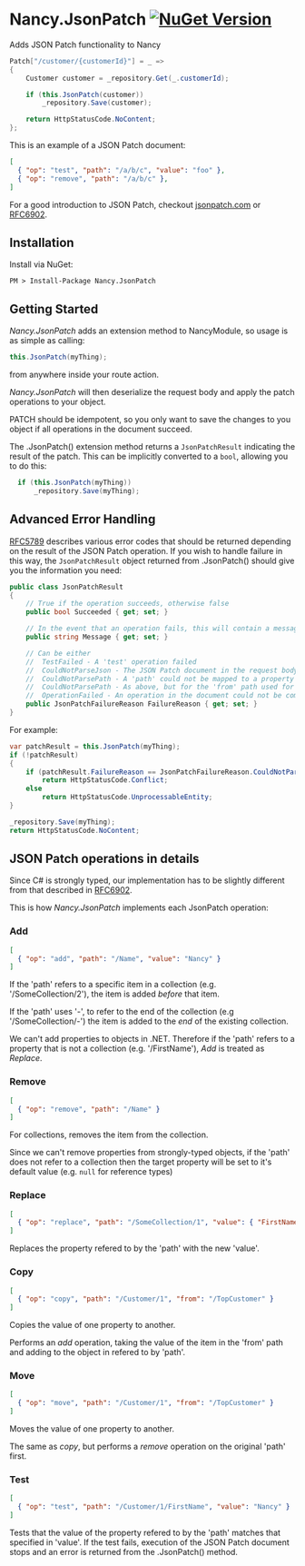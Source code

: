 # Nancy.JsonPatch [![NuGet Version](https://img.shields.io/nuget/v/Nancy.JsonPatch.svg?style=flat)](https://www.nuget.org/packages/Nancy.JsonPatch/)

Adds JSON Patch functionality to Nancy

```csharp
Patch["/customer/{customerId}"] = _ =>
{
    Customer customer = _repository.Get(_.customerId);

    if (this.JsonPatch(customer))
        _repository.Save(customer);

    return HttpStatusCode.NoContent;
};
```

This is an example of a JSON Patch document:

```json
[
  { "op": "test", "path": "/a/b/c", "value": "foo" },
  { "op": "remove", "path": "/a/b/c" },
]
```

For a good introduction to JSON Patch, checkout [jsonpatch.com](http://jsonpatch.com/) or [RFC6902](http://tools.ietf.org/html/rfc6902).

## Installation

Install via NuGet:

```
PM > Install-Package Nancy.JsonPatch
```

## Getting Started

*Nancy.JsonPatch* adds an extension method to NancyModule, so usage is as simple as calling:
```csharp
this.JsonPatch(myThing);
```
from anywhere inside your route action.

*Nancy.JsonPatch* will then deserialize the request body and apply the patch operations to your object.

PATCH should be idempotent, so you only want to save the changes to you object if all operations in the document succeed. 

The .JsonPatch() extension method returns a `JsonPatchResult` indicating the result of the patch. This can be implicitly converted to a `bool`, allowing you to do this:

```csharp
  if (this.JsonPatch(myThing))
      _repository.Save(myThing);
```

## Advanced Error Handling

[RFC5789](http://tools.ietf.org/html/rfc5789#section-2.2) describes various error codes that should be returned depending on the result of the JSON Patch operation.
If you wish to handle failure in this way, the `JsonPatchResult` object returned from .JsonPatch() should give you the information you need:

```csharp
public class JsonPatchResult
{
    // True if the operation succeeds, otherwise false
    public bool Succeeded { get; set; }

    // In the event that an operation fails, this will contain a message describing the failure
    public string Message { get; set; }

    // Can be either
    //  TestFailed - A 'test' operation failed
    //  CouldNotParseJson - The JSON Patch document in the request body is invalid
    //  CouldNotParsePath - A 'path' could not be mapped to a property on the object being patched
    //  CouldNotParsePath - As above, but for the 'from' path used for copy/move operations
    //  OperationFailed - An operation in the document could not be completed (see the Message for details)
    public JsonPatchFailureReason FailureReason { get; set; }
}
```

For example:

```csharp
var patchResult = this.JsonPatch(myThing);
if (!patchResult)
{
    if (patchResult.FailureReason == JsonPatchFailureReason.CouldNotParsePath)
        return HttpStatusCode.Conflict;
    else
        return HttpStatusCode.UnprocessableEntity;
}

_repository.Save(myThing);
return HttpStatusCode.NoContent;

```


## JSON Patch operations in details

Since C# is strongly typed, our implementation has to be slightly different from that described in [RFC6902](http://tools.ietf.org/html/rfc6902).

This is how *Nancy.JsonPatch* implements each JsonPatch operation:

### Add

```json
[
  { "op": "add", "path": "/Name", "value": "Nancy" }
]
```

If the 'path' refers to a specific item in a collection (e.g. '/SomeCollection/2'), the item is added _before_ that item.

If the 'path' uses '-', to refer to the end of the collection (e.g '/SomeCollection/-') the item is added to the _end_ of the existing collection.

We can't add properties to objects in .NET. Therefore if the 'path' refers to a property that is not a collection (e.g. '/FirstName'), *Add* is treated as *Replace*.

### Remove

```json
[
  { "op": "remove", "path": "/Name" }
]
```

For collections, removes the item from the collection.

Since we can't remove properties from strongly-typed objects, if the 'path' does not refer to a collection then the target property will be set to it's default value (e.g. `null` for reference types)

### Replace

```json
[
  { "op": "replace", "path": "/SomeCollection/1", "value": { "FirstName" : "Nancy"  } }
]
```

Replaces the property refered to by the 'path' with the new 'value'.


### Copy

```json
[
  { "op": "copy", "path": "/Customer/1", "from": "/TopCustomer" }
]
```

Copies the value of one property to another.

Performs an *add* operation, taking the value of the item in the 'from' path and adding to the object in refered to by 'path'.

### Move

```json
[
  { "op": "move", "path": "/Customer/1", "from": "/TopCustomer" }
]
```

Moves the value of one property to another.

The same as *copy*, but performs a *remove* operation on the original 'path' first.

### Test

```json
[
  { "op": "test", "path": "/Customer/1/FirstName", "value": "Nancy" }
]
```

Tests that the value of the property refered to by the 'path' matches that specified in 'value'.
If the test fails, execution of the JSON Patch document stops and an error is returned from the .JsonPatch() method.
